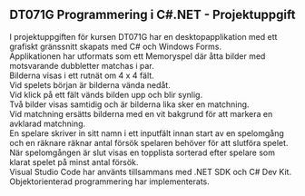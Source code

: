 ## DT071G Programmering i C#.NET - Projektuppgift
I projektuppgiften för kursen DT071G har en desktopapplikation med ett grafiskt gränssnitt skapats med C# och Windows Forms.<br>
Applikationen har utformats som ett Memoryspel där åtta bilder med motsvarande dubbletter matchas i par.<br>
Bilderna visas i ett rutnät om 4 x 4 fält.<br>
Vid spelets början är bilderna vända nedåt.<br>
Vid klick på ett fält vänds bilden upp och blir synlig.<br>
Två bilder visas samtidig och är bilderna lika sker en matchning.<br>
Vid matchning ersätts bilderna med en vit bakgrund för att markera en avklarad matchning.<br>
En spelare skriver in sitt namn i ett inputfält innan start av en spelomgång och en räknare räknar antal försök spelaren behöver för att slutföra spelet.<br>
När spelomgången är slut visas en topplista sorterad efter spelare som klarat spelet på minst antal försök. <br>
Visual Studio Code har använts tillsammans med .NET SDK och C# Dev Kit. Objektorienterad programmering har implementerats.<br>


